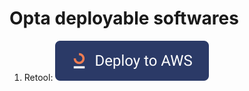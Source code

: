 # Opta deployable softwares

1. Retool: [![Deploy to AWS](https://raw.githubusercontent.com/run-x/opta/main/assets/deploy-to-aws-button.svg)](https://app.runx.dev/deploy-with-aws?url=https%3A%2F%2Fgithub.com%2Frun-x%2Fopta-templates%2Fblob%2Fmain%2Fretool.yaml&name=Retool)
